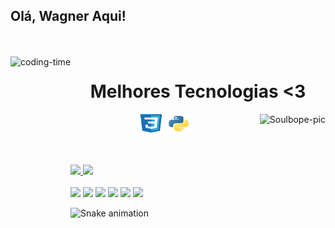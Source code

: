 ## Olá, Wagner Aqui!

<br>

<div  align="center"> 
  <div style="display: inline_block"><br>
    <img align="left" height="250" alt="coding-time" src="code.gif">
    <h1 align="center">Melhores Tecnologias <3</h1>
    <img align="center" height="30" width="40" alt="css-icon" src="https://raw.githubusercontent.com/devicons/devicon/master/icons/css3/css3-original.svg">
    <img align="center" height="30" width="40" alt="python-icon" src="https://raw.githubusercontent.com/devicons/devicon/master/icons/python/python-original.svg">
    <img align="right" alt="Soulbope-pic" height="150" style="border-radius:50;" src="https://cdn.discordapp.com/attachments/1062485378902282326/1063136137889194064/64621f41-e9c5-4dae-beba-c0d9a3e26295-profile_image-300x300-removebg-preview.png">
</div>
   </div></br></br></br>
   
<a href="https://github.com/anuraghazra/github-readme-stats">
<img height="150em" src="https://github-readme-stats-sigma-five.vercel.app/api?username=Soulbope&show_icons=true&theme=merko&include_all_commits=true&count_private=true"/>
<img height="130em" src="https://github-readme-stats-sigma-five.vercel.app/api/top-langs/?username=Soulbope&layout=compact&langs_count=1&theme=merko"/>
</a>
<br/><br/> 
    
  
<div> 
  <a href="https://www.youtube.com/channel/UC3IrWA1vfh7iwqJ02oIS3iw" target="_blank"><img src="https://img.shields.io/badge/YouTube-FF0000?style=for-the-badge&logo=youtube&logoColor=white" target="_blank"></a>
  <a href="https://instagram.com/wagnermonstro51" target="_blank"><img src="https://img.shields.io/badge/-Instagram-%23E4405F?style=for-the-badge&logo=instagram&logoColor=white" target="_blank"></a>
 	<a href="https://www.twitch.tv/soulbopex" target="_blank"><img src="https://img.shields.io/badge/Twitch-9146FF?style=for-the-badge&logo=twitch&logoColor=white" target="_blank"></a>
 <a href="https://discord.gg/JDe9d7EA" target="_blank"><img src="https://img.shields.io/badge/Discord-7289DA?style=for-the-badge&logo=discord&logoColor=white" target="_blank"></a> 
  <a href = "mailto:wagner_psb@yahoo.com.br"><img src="https://img.shields.io/badge/-Gmail-%23333?style=for-the-badge&logo=gmail&logoColor=white" target="_blank"></a>
  <a href="https://www.linkedin.com/in/wagner-oliveira-soulbope" target="_blank"><img src="https://img.shields.io/badge/-LinkedIn-%230077B5?style=for-the-badge&logo=linkedin&logoColor=white" target="_blank"></a> 
  
</div>
</div>
  
![Snake animation](https://github.com/Soulbope/Soulbope/blob/output/github-contribution-grid-snake.svg)

